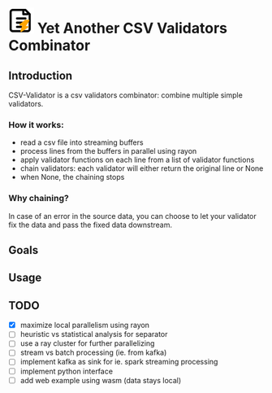 # <img src="img/logo.svg" width="50" alt="CSV Validator Icon"> **Yet Another CSV Validators Combinator**
## Introduction

CSV-Validator is a csv validators combinator: combine multiple simple validators.

### How it works:
- read a csv file into streaming buffers
- process lines from the buffers in parallel using rayon 
- apply validator functions on each line from a list of validator functions
- chain validators: each validator will either return the original line or None
- when None, the chaining stops

### Why chaining?
In case of an error in the source data, you can choose to let your validator fix the data and pass the fixed data
downstream.

## Goals

## Usage

## TODO

- [x] maximize local parallelism using rayon
- [ ] heuristic vs statistical analysis for separator
- [ ] use a ray cluster for further parallelizing
- [ ] stream vs batch processing (ie. from kafka)
- [ ] implement kafka as sink for ie. spark streaming processing
- [ ] implement python interface
- [ ] add web example using wasm (data stays local)
